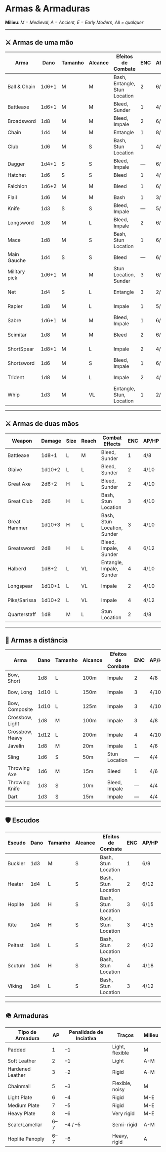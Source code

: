 # Armas & Armaduras

**Milieu**: *M = Medieval, A = Ancient, E = Early Modern, All = qualquer*

---

## ⚔️ Armas de uma mão
| Arma       | Dano   | Tamanho | Alcance | Efeitos de Combate     | ENC | AP/HP | Traços | Milieu | Custo |
|------------|--------|------|-------|---------------------|-----|-------|----------|--------|------|
| Ball & Chain | 1d6+1  | M    | M     | Bash, Entangle, Stun Location       | 2   | 6/8   | Flexible   | M    | 250 SP |
| Battleaxe  | 1d6+1  | M    | M     | Bleed, Sunder       | 1   | 4/8   | —        | A-R    | 100 SP |
| Broadsword | 1d8    | M    | M     | Bleed, Impale       | 2   | 6/10  | Flexible | A-E    | 175 SP |
| Chain      | 1d4    | M    | M     | Entangle            | 1   | 8/6   | Flexible | A-I    | 10 SP |
| Club       | 1d6    | M    | S     | Bash, Stun Location | 1   | 4/4   | Thrown   | ALL    | 5 SP |
| Dagger     | 1d4+1  | S    | S     | Bleed, Impale       | —   | 6/8   | Thrown   | ALL    | 30 SP |
| Hatchet    | 1d6    | S    | S     | Bleed               | 1   | 4/6   | Thrown   | ALL    | 25 SP |
| Falchion   | 1d6+2  | M    | M     | Bleed               | 1   | 6/10  | —        | A-M    | 200 SP |
| Flail      | 1d6    | M    | M     | Bash                | 1   | 3/6   | Flexible | A-M    | 25 SP |
| Knife      | 1d3    | S    | S     | Bleed, Impale       | —   | 5/4   | —        | All    | 10 SP |
| Longsword  | 1d8    | M    | L     | Bleed, Impale       | 2   | 6/12  | —        | M-R    | 250 SP |
| Mace       | 1d8    | M    | S     | Bash, Stun Location | 1   | 6/6   | —        | A-R    | 100 SP |
| Main Gauche| 1d4    | S    | S     | Bleed               | —   | 6/10  | Entrapping| M-E      | 180 SP |
| Military pick     | 1d6+1    | M    | M     | Stun Location, Sunder              | 3   | 6/10   | —        | M-E      | 180 SP |
| Net     | 1d4    | S    | L     | Entangle              | 3   | 2/20   | Entrapping, Thrown        | All      | 100 SP |
| Rapier     | 1d8    | M    | L     | Impale              | 1   | 5/8   | —        | E      | 100 SP |
| Sabre      | 1d6+1  | M    | M     | Bleed, Impale       | 1   | 6/8   | —        | E-I      | 225 SP |
| Scimitar   | 1d8    | M    | M     | Bleed               | 2   | 6/10  | —        | M-E      | 200 SP |
| ShortSpear   | 1d8+1    | M    | L     | Impale               | 2   | 4/5  | Set, Thrown        | All      | 20 SP |
| Shortsword | 1d6    | M    | S     | Bleed, Impale       | 1   | 6/8   | —        | All    | 100 SP |
| Trident | 1d8    | M    | L     | Impale       | 2   | 4/10   | Barbed, Thrown        | A-M    | 155 SP |
| Whip | 1d3    | M    | VL     | Entangle, Stun, Location       | 1   | 2/8   | Entrapping, Flexible, Offensive        | A-M    | 100 SP |

---

## ⚔️ Armas de duas mãos
| Weapon       | Damage  | Size | Reach | Combat Effects              | ENC | AP/HP | Traits        | Milieu | Cost |
|--------------|---------|------|-------|-----------------------------|-----|-------|---------------|--------|------|
| Battleaxe    | 1d8+1   | L    | M     | Bleed, Sunder               | 1   | 4/8   | —             | A-M    | 100 SP |
| Glaive       | 1d10+2  | L    | L     | Bleed, Sunder               | 2   | 4/10  | —             | M      | 250 SP |
| Great Axe    | 2d6+2   | H    | L     | Bleed, Sunder               | 2   | 4/10  | —             | A-M    | 125 SP |
| Great Club   | 2d6     | H    | L     | Bash, Stun Location         | 3   | 4/10  | —             | All    | 50 SP |
| Great Hammer | 1d10+3  | H    | L     | Bash, Stun Location, Sunder | 3   | 4/10  | —             | M-E    | 250 SP |
| Greatsword   | 2d8     | H    | L     | Bleed, Impale, Sunder       | 4   | 6/12  | —             | M-E    | 300 SP |
| Halberd      | 1d8+2   | L    | VL    | Entangle, Impale, Sunder    | 4   | 4/10  | Set vs Charge | M-E    | 200 SP |
| Longspear    | 1d10+1  | L    | VL    | Impale                      | 2   | 4/10  | Set vs Charge | All    | 30 SP |
| Pike/Sarissa | 1d10+2  | L    | VL    | Impale                      | 4   | 4/12  | Set vs Charge | A-M    | 90 SP |
| Quarterstaff | 1d8     | M    | L     | Stun Location               | 2   | 4/8   | Defensive     | All    | 20 SP |

---

## 🏹 Armas a distância
| Arma       | Dano   | Tamanho | Alcance | Efeitos de Combate     | ENC | AP/HP | Traços | Milieu | Custo |
|--------------|--------|------|-------|-----------------------|-----|-------|----------------|--------|------|
| Bow, Short   | 1d8    | L    | 100m  | Impale                | 2   | 4/8   | Reload (1)     | A-M    | 100 SP |
| Bow, Long    | 1d10   | L    | 150m  | Impale                | 3   | 4/10  | Reload (1)     | M      | 150 SP |
| Bow, Composite| 1d10  | L    | 125m  | Impale                | 3   | 4/10  | Reload (1)     | A-M    | 250 SP |
| Crossbow, Light | 1d8 | M    | 100m  | Impale                | 3   | 4/8   | Reload (2)     | M-E    | 150 SP |
| Crossbow, Heavy | 1d12| L    | 200m  | Impale                | 4   | 4/10  | Reload (3)     | M-E    | 300 SP |
| Javelin      | 1d8    | M    | 20m   | Impale                | 1   | 4/6   | Thrown         | All    | 15 SP |
| Sling        | 1d6    | S    | 50m   | Stun Location         | —   | 4/4   | Reload (1)     | A-M    | 5 SP  |
| Throwing Axe | 1d6    | M    | 15m   | Bleed                 | 1   | 4/6   | Thrown         | A-M    | 20 SP |
| Throwing Knife | 1d3  | S    | 10m   | Bleed, Impale         | —   | 4/4   | Thrown         | All    | 5 SP  |
| Dart         | 1d3    | S    | 15m   | Impale                | —   | 4/4   | Thrown         | All    | 2 SP  |

---

## 🛡️ Escudos
| Escudo   | Dano  | Tamanho | Alcance | Efeitos de Combate     | ENC | AP/HP | Traços | Milieu | Custo |
|----------|-------|---------|---------|------------------------|-----|-------|--------|--------|-------|
| Buckler  | 1d3   | M       | S       | Bash, Stun Location    | 1   | 6/9   | Bloqueia 2 locais | M-E | 50 SP |
| Heater   | 1d4   | L       | S       | Bash, Stun Location    | 2   | 6/12  | Bloqueia 3 locais | M   | 150 SP|
| Hoplite  | 1d4   | H       | S       | Bash, Stun Location    | 3   | 6/15  | Bloqueia 4 locais | A-M | 300 SP|
| Kite     | 1d4   | H       | S       | Bash, Stun Location    | 3   | 4/15  | Bloqueia 4 locais | M   | 300 SP|
| Peltast  | 1d4   | L       | S       | Bash, Stun Location    | 2   | 4/12  | Bloqueia 3 locais | A-M | 150 SP|
| Scutum   | 1d4   | H       | S       | Bash, Stun Location    | 4   | 4/18  | Bloqueia 5 locais | A-M | 450 SP|
| Viking   | 1d4   | L       | S       | Bash, Stun Location    | 3   | 4/12  | Bloqueia 4 locais | M   | 300 SP|



---

## 🪖 Armaduras
| Tipo de Armadura | AP | Penalidade de Inciativa | Traços | Milieu |
|-----------------|-----------------|--------------------|--------|--------|
| Padded          | 1               | –1                 | Light, flexible | M |
| Soft Leather    | 2               | –1                 | Light | A-M |
| Hardened Leather| 3               | –2                 | Rigid | A-M |
| Chainmail       | 5               | –3                 | Flexible, noisy | M |
| Light Plate     | 6               | –4                 | Rigid | M-E |
| Medium Plate    | 7               | –5                 | Rigid | M-E |
| Heavy Plate     | 8               | –6                 | Very rigid | M-E |
| Scale/Lamellar  | 6–7             | –4 / –5            | Semi-rigid | A-M |
| Hoplite Panoply | 6–7             | –6                 | Heavy, rigid | A |

